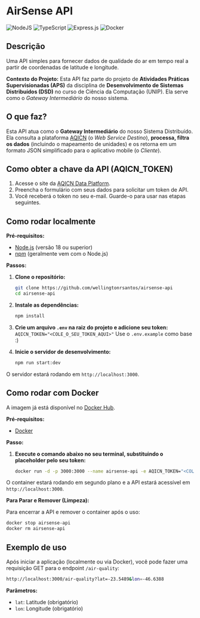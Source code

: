 # AirSense API

![NodeJS](https://img.shields.io/badge/node.js-6DA55F?style=for-the-badge&logo=node.js&logoColor=white)
![TypeScript](https://img.shields.io/badge/typescript-%23007ACC.svg?style=for-the-badge&logo=typescript&logoColor=white)
![Express.js](https://img.shields.io/badge/express.js-%23404d59.svg?style=for-the-badge&logo=express&logoColor=%2361DAFB)
![Docker](https://img.shields.io/badge/docker-%230db7ed.svg?style=for-the-badge&logo=docker&logoColor=white)

## Descrição

Uma API simples para fornecer dados de qualidade do ar em tempo real a partir de coordenadas de latitude e longitude.

**Contexto do Projeto:** Esta API faz parte do projeto de **Atividades Práticas Supervisionadas (APS)** da disciplina de **Desenvolvimento de Sistemas Distribuídos (DSD)** no curso de Ciência da Computação (UNIP). Ela serve como o _Gateway Intermediário_ do nosso sistema.

## O que faz?

Esta API atua como o **Gateway Intermediário** do nosso Sistema Distribuído. Ela consulta a plataforma [AQICN](https://aqicn.org/) (o _Web Service Destino_), **processa, filtra os dados** (incluindo o mapeamento de unidades) e os retorna em um formato JSON simplificado para o aplicativo mobile (o _Cliente_).

## Como obter a chave da API (AQICN_TOKEN)

1.  Acesse o site da [AQICN Data Platform](https://aqicn.org/data-platform/token/).
2.  Preencha o formulário com seus dados para solicitar um token de API.
3.  Você receberá o token no seu e-mail. Guarde-o para usar nas etapas seguintes.

## Como rodar localmente

**Pré-requisitos:**

- [Node.js](https://nodejs.org/) (versão 18 ou superior)
- [npm](https://www.npmjs.com/) (geralmente vem com o Node.js)

**Passos:**

1.  **Clone o repositório:**

    ```bash
    git clone https://github.com/wellingtonrsantos/airsense-api
    cd airsense-api
    ```

2.  **Instale as dependências:**

    ```bash
    npm install
    ```

3.  **Crie um arquivo `.env` na raiz do projeto e adicione seu token:**
    `   AQICN_TOKEN="<COLE_O_SEU_TOKEN_AQUI>"`
    Use o `.env.example` como base :)

4.  **Inicie o servidor de desenvolvimento:**
    ```bash
    npm run start:dev
    ```

O servidor estará rodando em `http://localhost:3000`.

## Como rodar com Docker

A imagem já está disponível no [Docker Hub](https://hub.docker.com/r/wellingtonrsantos/airsense-api).

**Pré-requisitos:**

- [Docker](https://www.docker.com/)

**Passo:**

1.  **Execute o comando abaixo no seu terminal, substituindo o placeholder pelo seu token:**
    ```bash
    docker run -d -p 3000:3000 --name airsense-api -e AQICN_TOKEN="<COLE_O_SEU_TOKEN_AQUI>" wellingtonrsantos/airsense-api:1.0.0
    ```

O container estará rodando em segundo plano e a API estará acessível em `http://localhost:3000`.

**Para Parar e Remover (Limpeza):**

Para encerrar a API e remover o container após o uso:

```bash
docker stop airsense-api
docker rm airsense-api
```

## Exemplo de uso

Após iniciar a aplicação (localmente ou via Docker), você pode fazer uma requisição GET para o endpoint `/air-quality`:

```bash
http://localhost:3000/air-quality?lat=-23.5489&lon=-46.6388
```

**Parâmetros:**

- `lat`: Latitude (obrigatório)
- `lon`: Longitude (obrigatório)
